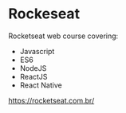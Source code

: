 # Rockeseat

Rocketseat web course covering:

- Javascript
- ES6
- NodeJS
- ReactJS
- React Native

https://rocketseat.com.br/
